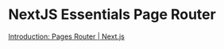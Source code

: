 # NextJS Essentials Page Router

[Introduction: Pages Router | Next.js](https://nextjs.org/docs/pages)
